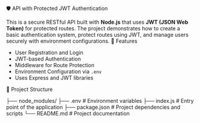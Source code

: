 🛡️ API with Protected JWT Authentication

This is a secure RESTful API built with **Node.js** that uses **JWT (JSON Web Token)** for protected routes. The project demonstrates how to create a basic authentication system, protect routes using JWT, and manage users securely with environment configurations.
🔧 Features

-  User Registration and Login
-  JWT-based Authentication
-  Middleware for Route Protection
-  Environment Configuration via `.env`
- Uses Express and JWT libraries

📁 Project Structure

├── node_modules/
├── .env # Environment variables
├── index.js # Entry point of the application
├── package.json # Project dependencies and scripts
└── README.md # Project documentation
